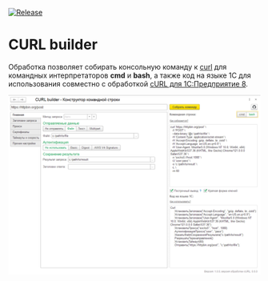 [![Release](https://img.shields.io/github/release/Stivo182/curl-builder.svg)](https://github.com/Stivo182/curl-builder/releases/latest)

# CURL builder

Обработка позволяет собирать консольную команду к [curl](https://curl.se/) для командных интерпретаторов **cmd** и **bash**, а также код на языке 1С для использования совместно с обработкой [cURL для 1С:Предприятие 8](https://github.com/Stivo182/curl).

![Preview](https://github.com/Stivo182/curl-builder/blob/master/img/preview.png)

